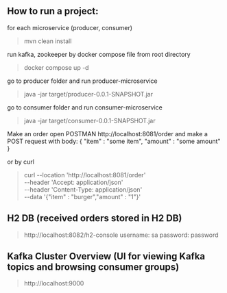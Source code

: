 
How to run a project:
---------------------
for each microservice (producer, consumer)
>mvn clean install

run kafka, zookeeper by docker compose file from root directory
>docker compose up -d 
 
go to producer folder and run producer-microservice
> java -jar target/producer-0.0.1-SNAPSHOT.jar

go to consumer folder and run consumer-microservice
> java -jar target/consumer-0.0.1-SNAPSHOT.jar

Make an order 
open POSTMAN http://localhost:8081/order and make a POST request with body:
{
"item" : "some item",
"amount" : "some amount"
}

or by curl
> curl --location 'http://localhost:8081/order' \
> --header 'Accept: application/json' \
> --header 'Content-Type: application/json' \
> --data '{"item" : "burger","amount" : "1"}'

## H2 DB (received orders stored in H2 DB)
> http://localhost:8082/h2-console
> username: sa
> password: password


## Kafka Cluster Overview (UI for viewing Kafka topics and browsing consumer groups)
> http://localhost:9000

